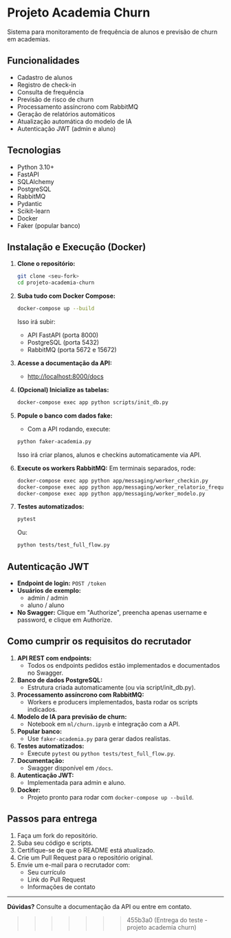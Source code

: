 # Projeto Academia Churn

Sistema para monitoramento de frequência de alunos e previsão de churn em academias.

## Funcionalidades
- Cadastro de alunos
- Registro de check-in
- Consulta de frequência
- Previsão de risco de churn
- Processamento assíncrono com RabbitMQ
- Geração de relatórios automáticos
- Atualização automática do modelo de IA
- Autenticação JWT (admin e aluno)

## Tecnologias
- Python 3.10+
- FastAPI
- SQLAlchemy
- PostgreSQL
- RabbitMQ
- Pydantic
- Scikit-learn
- Docker
- Faker (popular banco)

## Instalação e Execução (Docker)

1. **Clone o repositório:**
   ```bash
   git clone <seu-fork>
   cd projeto-academia-churn
   ```
2. **Suba tudo com Docker Compose:**
   ```bash
   docker-compose up --build
   ```
   Isso irá subir:
   - API FastAPI (porta 8000)
   - PostgreSQL (porta 5432)
   - RabbitMQ (porta 5672 e 15672)

3. **Acesse a documentação da API:**
   - [http://localhost:8000/docs](http://localhost:8000/docs)

4. **(Opcional) Inicialize as tabelas:**
   ```bash
   docker-compose exec app python scripts/init_db.py
   ```

5. **Popule o banco com dados fake:**
   - Com a API rodando, execute:
   ```bash
   python faker-academia.py
   ```
   Isso irá criar planos, alunos e checkins automaticamente via API.

6. **Execute os workers RabbitMQ:**
   Em terminais separados, rode:
   ```bash
   docker-compose exec app python app/messaging/worker_checkin.py
   docker-compose exec app python app/messaging/worker_relatorio_frequencia.py
   docker-compose exec app python app/messaging/worker_modelo.py
   ```

7. **Testes automatizados:**
   ```bash
   pytest
   ```
   Ou:
   ```bash
   python tests/test_full_flow.py
   ```

## Autenticação JWT
- **Endpoint de login:** `POST /token`
- **Usuários de exemplo:**
  - admin / admin
  - aluno / aluno
- **No Swagger:** Clique em "Authorize", preencha apenas username e password, e clique em Authorize.

## Como cumprir os requisitos do recrutador

1. **API REST com endpoints:**
   - Todos os endpoints pedidos estão implementados e documentados no Swagger.
2. **Banco de dados PostgreSQL:**
   - Estrutura criada automaticamente (ou via script/init_db.py).
3. **Processamento assíncrono com RabbitMQ:**
   - Workers e producers implementados, basta rodar os scripts indicados.
4. **Modelo de IA para previsão de churn:**
   - Notebook em `ml/churn.ipynb` e integração com a API.
5. **Popular banco:**
   - Use `faker-academia.py` para gerar dados realistas.
6. **Testes automatizados:**
   - Execute `pytest` ou `python tests/test_full_flow.py`.
7. **Documentação:**
   - Swagger disponível em `/docs`.
8. **Autenticação JWT:**
   - Implementada para admin e aluno.
9. **Docker:**
   - Projeto pronto para rodar com `docker-compose up --build`.

## Passos para entrega
1. Faça um fork do repositório.
2. Suba seu código e scripts.
3. Certifique-se de que o README está atualizado.
4. Crie um Pull Request para o repositório original.
5. Envie um e-mail para o recrutador com:
   - Seu currículo
   - Link do Pull Request
   - Informações de contato

---

**Dúvidas?** Consulte a documentação da API ou entre em contato.
>>>>>>> 455b3a0 (Entrega do teste - projeto academia churn)

